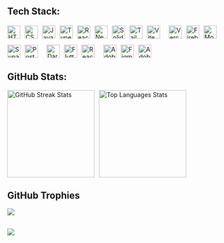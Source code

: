
## Tech Stack:
<div style="display: flex; flex-wrap: wrap; gap: 10px; align-items: center;">
  <img src="https://img.shields.io/badge/HTML5-%23E34F26.svg?style=flat&logo=HTML5&logoColor=white" alt="HTML5" style="height: 30px; width: auto;"/>
  <img src="https://img.shields.io/badge/CSS3-%231572B6.svg?style=flat&logo=CSS3&logoColor=white" alt="CSS3" style="height: 30px; width: auto;"/>
  <img src="https://img.shields.io/badge/JavaScript-%23323330.svg?style=flat&logo=JavaScript&logoColor=%23F7DF1E" alt="JavaScript" style="height: 30px; width: auto;"/>
  <img src="https://img.shields.io/badge/TypeScript-%23007ACC.svg?style=flat&logo=TypeScript&logoColor=white" alt="TypeScript" style="height: 30px; width: auto;"/>
  <img src="https://img.shields.io/badge/React-%2320232a.svg?style=flat&logo=React&logoColor=%2361DAFB" alt="React" style="height: 30px; width: auto;"/>
  <img src="https://img.shields.io/badge/Next-black?style=flat&logo=next.js&logoColor=white" alt="Next JS" style="height: 30px; width: auto;"/>
  <img src="https://img.shields.io/badge/SolidJS-2c4f7c?style=flat&logo=solid&logoColor=c8c9cb" alt="SolidJS" style="height: 30px; width: auto;"/>
  <img src="https://img.shields.io/badge/TailwindCSS-%2338B2AC.svg?style=flat&logo=tailwind-css&logoColor=white" alt="TailwindCSS" style="height: 30px; width: auto;"/>
  <img src="https://img.shields.io/badge/Vite-%23646CFF.svg?style=flat&logo=vite&logoColor=white" alt="Vite" style="height: 30px; width: auto;"/>
  
  <br/>
  <br/>
  
  <img src="https://img.shields.io/badge/Vercel-%23000000.svg?style=flat&logo=vercel&logoColor=white" alt="Vercel" style="height: 30px; width: auto;"/>
  <img src="https://img.shields.io/badge/Firebase-%23039BE5.svg?style=flat&logo=firebase" alt="Firebase" style="height: 30px; width: auto;"/>
  <img src="https://img.shields.io/badge/MongoDB-%234ea94b.svg?style=flat&logo=mongodb&logoColor=white" alt="MongoDB" style="height: 30px; width: auto;"/>
  <img src="https://img.shields.io/badge/Supabase-3ECF8E?style=flat&logo=supabase&logoColor=white" alt="Supabase" style="height: 30px; width: auto;"/>
  <img src="https://img.shields.io/badge/Postgres-%23316192.svg?style=flat&logo=postgresql&logoColor=white" alt="Postgres" style="height: 30px; width: auto;"/>
  
  <br/>
  <br/>
  
  <img src="https://img.shields.io/badge/Dart-%230175C2.svg?style=flat&logo=dart&logoColor=white" alt="Dart" style="height: 30px; width: auto;"/>
  <img src="https://img.shields.io/badge/Flutter-%2302569B.svg?style=flat&logo=Flutter&logoColor=white" alt="Flutter" style="height: 30px; width: auto;"/>
  <img src="https://img.shields.io/badge/React_Native-%2320232a.svg?style=flat&logo=React&logoColor=%2361DAFB" alt="React Native" style="height: 30px; width: auto;"/>
  
  <br/>
  <br/>
  
  <img src="https://img.shields.io/badge/Adobe%20Photoshop-%2331A8FF.svg?style=flat&logo=Adobe%20Photoshop&logoColor=white" alt="Adobe Photoshop" style="height: 30px; width: auto;"/>
  <img src="https://img.shields.io/badge/Figma-%23F24E1E.svg?style=flat&logo=figma&logoColor=white" alt="Figma" style="height: 30px; width: auto;"/>
  <img src="https://img.shields.io/badge/Adobe%20Lightroom-31A8FF.svg?style=flat&logo=Adobe%20Lightroom&logoColor=white" alt="Adobe Lightroom" style="height: 30px; width: auto;"/>
</div>

## GitHub Stats:
<!-- ![](https://github-readme-stats.vercel.app/api?username=xicko&theme=dark&hide_border=false&include_all_commits=true&count_private=true)<br/> -->
<div style="display: flex; flex-wrap: wrap; gap: 10px; align-items: flex-start;">
  <img src="https://github-readme-streak-stats.herokuapp.com/?user=xicko&theme=dark&hide_border=false" 
       alt="GitHub Streak Stats" 
       style="height: 200px; width: auto;"/>
  <img src="https://github-readme-stats.vercel.app/api/top-langs/?username=xicko&theme=dark&hide_border=false&include_all_commits=true&count_private=true&layout=compact" 
       alt="Top Languages Stats" 
       style="height: 200px; width: auto;"/>
</div>

## GitHub Trophies
![](https://github-profile-trophy.vercel.app/?username=xicko&theme=nord&no-frame=true&no-bg=true&margin-w=4)

##
[![](https://visitcount.itsvg.in/api?id=xicko&icon=2&color=12)](https://visitcount.itsvg.in)

<!-- Proudly created with GPRM ( https://gprm.itsvg.in ) -->

